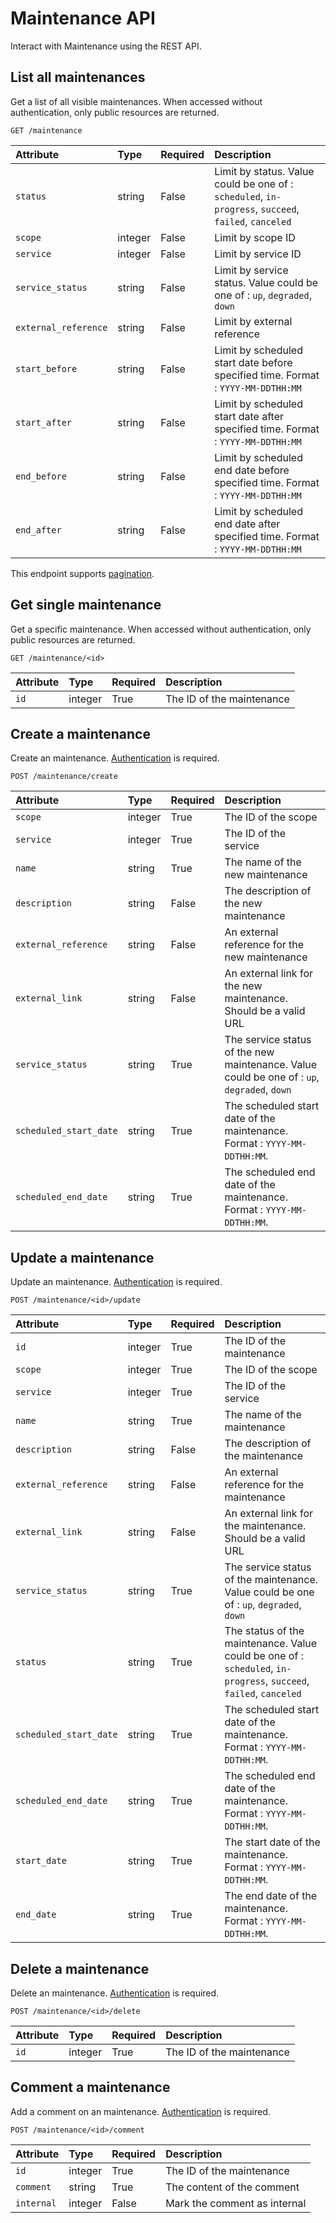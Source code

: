 # Maintenance API

Interact with Maintenance using the REST API.

## List all maintenances

Get a list of all visible maintenances. When accessed without authentication, only public resources are returned.

```
GET /maintenance
```

| Attribute | Type | Required | Description |
|:----------|:-----|:---------|:------------|
| `status`             | string  | False | Limit by status. Value could be one of : `scheduled`, `in-progress`, `succeed`, `failed`, `canceled` |
| `scope`              | integer | False | Limit by scope ID |
| `service`            | integer | False | Limit by service ID |
| `service_status`     | string  | False | Limit by service status. Value could be one of : `up`, `degraded`, `down` |
| `external_reference` | string  | False | Limit by external reference |
| `start_before`       | string  | False | Limit by scheduled start date before specified time. Format : `YYYY-MM-DDTHH:MM` |
| `start_after`        | string  | False | Limit by scheduled start date after specified time. Format : `YYYY-MM-DDTHH:MM` |
| `end_before`         | string  | False | Limit by scheduled end date before specified time. Format : `YYYY-MM-DDTHH:MM` |
| `end_after`          | string  | False | Limit by scheduled end date after specified time. Format : `YYYY-MM-DDTHH:MM` |

This endpoint supports [pagination](./pagination.md).

## Get single maintenance

Get a specific maintenance. When accessed without authentication, only public resources are returned.

```
GET /maintenance/<id>
```

| Attribute | Type | Required | Description |
|:----------|:-----|:---------|:------------|
| `id` | integer | True | The ID of the maintenance |

## Create a maintenance

Create an maintenance. [Authentication](./authentication.md) is required.

```
POST /maintenance/create
```

| Attribute | Type | Required | Description |
|:----------|:-----|:---------|:------------|
| `scope`                | integer | True  | The ID of the scope |
| `service`              | integer | True  | The ID of the service |
| `name`                 | string  | True  | The name of the new maintenance |
| `description`          | string  | False | The description of the new maintenance |
| `external_reference`   | string  | False | An external reference for the new maintenance |
| `external_link`        | string  | False | An external link for the new maintenance. Should be a valid URL |
| `service_status`       | string  | True  | The service status of the new maintenance. Value could be one of : `up`, `degraded`, `down` |
| `scheduled_start_date` | string  | True  | The scheduled start date of the maintenance. Format : `YYYY-MM-DDTHH:MM`. |
| `scheduled_end_date`   | string  | True  | The scheduled end date of the maintenance. Format : `YYYY-MM-DDTHH:MM`. |

## Update a maintenance

Update an maintenance. [Authentication](./authentication.md) is required.

```
POST /maintenance/<id>/update
```

| Attribute | Type | Required | Description |
|:----------|:-----|:---------|:------------|
| `id`                   | integer | True  | The ID of the maintenance |
| `scope`                | integer | True  | The ID of the scope |
| `service`              | integer | True  | The ID of the service |
| `name`                 | string  | True  | The name of the maintenance |
| `description`          | string  | False | The description of the maintenance |
| `external_reference`   | string  | False | An external reference for the maintenance |
| `external_link`        | string  | False | An external link for the maintenance. Should be a valid URL |
| `service_status`       | string  | True  | The service status of the maintenance. Value could be one of : `up`, `degraded`, `down` |
| `status`               | string  | True  | The status of the maintenance. Value could be one of : `scheduled`, `in-progress`, `succeed`, `failed`, `canceled` |
| `scheduled_start_date` | string  | True  | The scheduled start date of the maintenance. Format : `YYYY-MM-DDTHH:MM`. |
| `scheduled_end_date`   | string  | True  | The scheduled end date of the maintenance. Format : `YYYY-MM-DDTHH:MM`. |
| `start_date` | string  | True  | The start date of the maintenance. Format : `YYYY-MM-DDTHH:MM`. |
| `end_date`   | string  | True  | The end date of the maintenance. Format : `YYYY-MM-DDTHH:MM`. |

## Delete a maintenance

Delete an maintenance. [Authentication](./authentication.md) is required.

```
POST /maintenance/<id>/delete
```

| Attribute | Type | Required | Description |
|:----------|:-----|:---------|:------------|
| `id` | integer | True | The ID of the maintenance |

## Comment a maintenance

Add a comment on an maintenance. [Authentication](./authentication.md) is required.

```
POST /maintenance/<id>/comment
```

| Attribute | Type | Required | Description |
|:----------|:-----|:---------|:------------|
| `id`       | integer | True  | The ID of the maintenance |
| `comment`  | string  | True  | The content of the comment |
| `internal` | integer | False | Mark the comment as internal |
